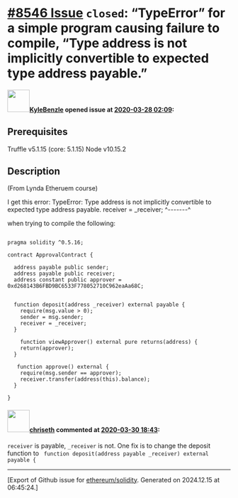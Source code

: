 # [\#8546 Issue](https://github.com/ethereum/solidity/issues/8546) `closed`: “TypeError” for a simple program causing failure to compile, “Type address is not implicitly convertible to expected type address payable.”

#### <img src="https://avatars.githubusercontent.com/u/48848725?u=286aea56eb2a34737acbc41cf96cc87ff6cecdbb&v=4" width="50">[KyleBenzle](https://github.com/KyleBenzle) opened issue at [2020-03-28 02:09](https://github.com/ethereum/solidity/issues/8546):

## Prerequisites

Truffle v5.1.15 (core: 5.1.15)
Node v10.15.2


## Description

(From Lynda Etheruem course) 

I get this error: 
TypeError: Type address is not implicitly convertible to expected type address payable.
    receiver = _receiver;
               ^-------^

when trying to compile the following:

```

pragma solidity ^0.5.16;

contract ApprovalContract {

  address payable public sender;
  address payable public receiver;
  address constant public approver = 0xd268143B6FBD9BC6533F778052710C962eaAa68C;


  function deposit(address _receiver) external payable {
    require(msg.value > 0);
    sender = msg.sender;
    receiver = _receiver;
  }

    function viewApprover() external pure returns(address) {
    return(approver);
  }

   function approve() external {
    require(msg.sender == approver);
    receiver.transfer(address(this).balance);
  }

}

```


#### <img src="https://avatars.githubusercontent.com/u/9073706?v=4" width="50">[chriseth](https://github.com/chriseth) commented at [2020-03-30 18:43](https://github.com/ethereum/solidity/issues/8546#issuecomment-606173420):

`receiver` is payable, `_receiver` is not. One fix is to change the deposit function to ` function deposit(address payable _receiver) external payable {`


-------------------------------------------------------------------------------



[Export of Github issue for [ethereum/solidity](https://github.com/ethereum/solidity). Generated on 2024.12.15 at 06:45:24.]
